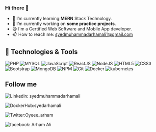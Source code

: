 ### Hi there 👋
- 🌱 I’m currently learning **MERN** Stack Technology.
- 🔭 I’m currently working on **some practice projects**.
- 😄 I'm a Certified Web Software and Mobile App developer.
- 📫 How to reach me: <a href="mailto:syedmuhammadarhamali1@gmail.com">syedmuhammadarhamali1@gmail.com </a>

## 🔧 Technologies & Tools

![PHP](https://img.shields.io/badge/-PHP-black?style=flat-square&logo=PHP)
![MYSQL](https://img.shields.io/badge/-mysql-black?style=flat-square&logo=mysql)
![JavaScript](https://img.shields.io/badge/-JavaScript-black?style=flat-square&logo=javascript)
![ReactJS](https://img.shields.io/badge/-ReactJS-black?style=flat-square&logo=react)
![NodeJS](https://img.shields.io/badge/NodeJS-339933.svg?logo=node.js&logoColor=white)
![HTML5](https://img.shields.io/badge/-HTML5-E34F26?style=flat-square&logo=html5&logoColor=white)
![CSS3](https://img.shields.io/badge/-CSS3-1572B6?style=flat-square&logo=css3)
![Bootstrap](https://img.shields.io/badge/-Bootstrap-563D7C?style=flat-square&logo=bootstrap)
![MongoDB](https://img.shields.io/badge/MongoDB-c14438.svg?logo=mongodb&logoColor=white)
![NPM](https://img.shields.io/badge/NPM-CB3837.svg?logo=npm)
![Git](https://img.shields.io/badge/-Git-black?style=flat-square&logo=git)
![Docker](https://img.shields.io/badge/-docker-white?style=flat-square&logo=docker)
![kubernetes](https://img.shields.io/badge/-kubernetes-black?style=flat-square&logo=kubernetes)




## Follow me

![![Linkedin: syedmuhammadarhamali](https://img.shields.io/badge/-syedmuhammadarhamali-blue?style=flat-square&logo=Linkedin&logoColor=white&link=linkedin.com/in/syedmuhammadarhamali)](https://www.linkedin.com/in/syedmuhammadarhamali/)

![![DockerHub:syedarhamali](https://img.shields.io/badge/-syedarhamali-white?style=flat-square&logo=docker&logoColor=blue&link=hub.docker.com/u/syedarhamali)](https://hub.docker.com/u/syedarhamali)

![![Twitter:Oyeee_arham](https://img.shields.io/badge/-Oyeee_arham-white?style=flat-square&logo=twitter&logoColor=blue&link=twitter.com/Oyeee_arham)](https://twitter.com/Oyeee_arham)

![![facebook: Arham Ali](https://img.shields.io/badge/-arhammmmmmmm-blue?style=flat-square&logo=facebook&logoColor=white&link=facebook.com/arhammmmmmmm)](https://www.facebook.com/arhammmmmmmm/)
<!--
**syedarhamali/syedarhamali** is a ✨ _special_ ✨ repository because its `README.md` (this file) appears on your GitHub profile.

Here are some ideas to get you started:

- 🔭 I’m currently working on ...
- 🌱 I’m currently learning ...
- 👯 I’m looking to collaborate on ...
- 🤔 I’m looking for help with ...
- 💬 Ask me about ...
- 📫 How to reach me: ...
- 😄 Pronouns: ...
- ⚡ Fun fact: ...
-->
